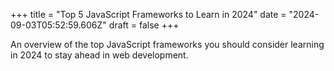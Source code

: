 +++
title = "Top 5 JavaScript Frameworks to Learn in 2024"
date = "2024-09-03T05:52:59.606Z"
draft = false
+++

  An overview of the top JavaScript frameworks you should consider learning in 2024 to stay ahead in web development.
        